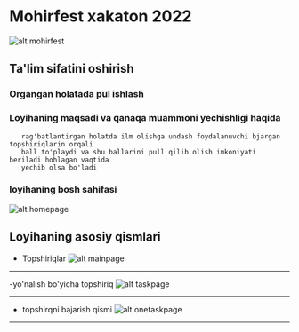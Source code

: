 # Mohirfest xakaton 2022
![alt mohirfest](https://mohirdev.uz/wp-content/uploads/photo_2022-06-20_12-16-20.jpg)

## Ta'lim sifatini oshirish
### Organgan holatada pul ishlash

### Loyihaning maqsadi va qanaqa muammoni yechishligi haqida
```Loyiha asosan yoshlarni ilmga qizqtirish hisoblanadi yani 
   rag'batlantirgan holatda ilm olishga undash foydalanuvchi bjargan topshiriqlarin orqali 
   ball to'playdi va shu ballarini pull qilib olish imkoniyati beriladi hohlagan vaqtida 
   yechib olsa bo'ladi
```
### loyihaning bosh sahifasi
![alt homepage](https://res.cloudinary.com/dpg1r5zfp/image/upload/v1671616035/socialmediaapp/Screenshot_from_2022-12-21_14-38-58_cudr3x.png)

## Loyihaning asosiy qismlari
- Topshiriqlar
![alt mainpage](https://res.cloudinary.com/dpg1r5zfp/image/upload/v1671616035/socialmediaapp/Screenshot_from_2022-12-21_14-39-05_jwv16j.png)
<hr/>

-yo'nalish bo'yicha topshiriq
![alt taskpage](https://res.cloudinary.com/dpg1r5zfp/image/upload/v1671616035/socialmediaapp/Screenshot_from_2022-12-21_14-39-13_locsvf.png)
<hr/>

- topshirqni bajarish qismi
![alt onetaskpage](https://res.cloudinary.com/dpg1r5zfp/image/upload/v1671616035/socialmediaapp/Screenshot_from_2022-12-21_14-39-19_bt5ooe.png)
<hr/>
